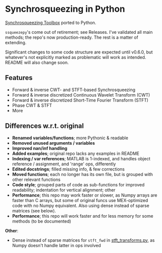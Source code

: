 # Synchrosqueezing in Python
[Synchrosqueezing Toolbox](https://github.com/ebrevdo/synchrosqueezing) ported to Python.

`ssqueezepy`'s come out of retirement; see Releases. I've validated all main methods; the repo's now production-ready. The rest is a matter of extending.

Significant changes to some code structure are expected until v0.6.0, but whatever's not explicitly marked as problematic will work as intended. README will also change soon.

## Features
  - Forward & inverse CWT- and STFT-based Synchrosqueezing
  - Forward & inverse discretized Continuous Wavelet Transform (CWT)
  - Forward & inverse discretized Short-Time Fourier Transform (STFT)
  - Phase CWT & STFT
  - More


## Differences w.r.t. original

 - **Renamed variables/functions**; more Pythonic & readable
 - **Removed unused arguments / variables**
 - **Improved nan/inf handling**
 - **Added examples**; original repo lacks any examples in README
 - **Indexing / var references**; MATLAB is 1-indexed, and handles object reference / assignment, and 'range' ops, differently
 - **Edited docstrings**; filled missing info, & few corrections
 - **Moved functions**; each no longer has its own file, but is grouped with other relevant functions
 - **Code style**; grouped parts of code as sub-functions for improved readability; indentation for vertical alignment; other
 - **Performance**; this repo may work faster or slower, as Numpy arrays are faster than C arrays, but some of original funcs use MEX-optimized code with no Numpy equivalent. Also using dense instead of sparse matrices (see below).
 - **Performance**; this repo will work faster and for less memory for some methods (to be documented)
 
 **Other**:
  - Dense instead of sparse matrices for `stft_fwd` in [stft_transforms.py](https://github.com/OverLordGoldDragon/ssqueezepy/blob/master/synchrosqueezing/stft_transforms.py), as Numpy doesn't handle latter in ops involved




